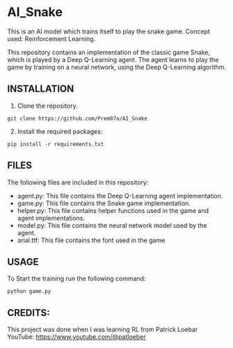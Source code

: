 # AI_Snake
This is an AI model which trains itself to play the snake game. Concept used: Reinforcement Learning.

This repository contains an implementation of the classic game Snake, which is played by a Deep Q-Learning agent. The agent learns to play the game by training on a neural network, using the Deep Q-Learning algorithm.


## INSTALLATION

1. Clone the repository.
```
git clone https://github.com/Prem07a/AI_Snake
```
2. Install the required packages:
```
pip install -r requirements.txt
```
## FILES

The following files are included in this repository:
* agent.py: This file contains the Deep Q-Learning agent implementation.
* game.py: This file contains the Snake game implementation.
* helper.py: This file contains helper functions used in the game and agent implementations.
*  model.py: This file contains the neural network model used by the agent.
* arial.ttf: This file contains the font used in the game



## USAGE

To Start the training run the following command:
```
python game.py
```

## CREDITS:

This project was done when I was learning RL from Patrick Loebar <br>
YouTube: https://www.youtube.com/@patloeber

